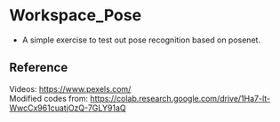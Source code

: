 # Workspace_Pose
+ A simple exercise to test out pose recognition based on posenet.
## Reference
Videos: https://www.pexels.com/
<br>
Modified codes from: https://colab.research.google.com/drive/1Ha7-lt-WwcCx961cuatjOzQ-7GLY91aQ
